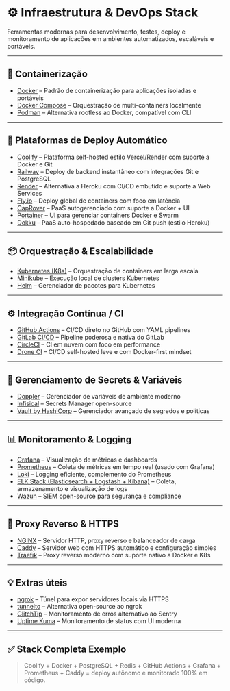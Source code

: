 # ⚙️ Infraestrutura & DevOps Stack

Ferramentas modernas para desenvolvimento, testes, deploy e monitoramento de aplicações em ambientes automatizados, escaláveis e portáveis.

---

## 🐳 Containerização
- [Docker](https://www.docker.com/) – Padrão de containerização para aplicações isoladas e portáveis
- [Docker Compose](https://docs.docker.com/compose/) – Orquestração de multi-containers localmente
- [Podman](https://podman.io/) – Alternativa rootless ao Docker, compatível com CLI

---

## 🚀 Plataformas de Deploy Automático
- [Coolify](https://coolify.io/) – Plataforma self-hosted estilo Vercel/Render com suporte a Docker e Git
- [Railway](https://railway.app/) – Deploy de backend instantâneo com integrações Git e PostgreSQL
- [Render](https://render.com/) – Alternativa a Heroku com CI/CD embutido e suporte a Web Services
- [Fly.io](https://fly.io/) – Deploy global de containers com foco em latência
- [CapRover](https://caprover.com/) – PaaS autogerenciado com suporte a Docker + UI
- [Portainer](https://www.portainer.io/) – UI para gerenciar containers Docker e Swarm
- [Dokku](https://dokku.com/) – PaaS auto-hospedado baseado em Git push (estilo Heroku)

---

## 📦 Orquestração & Escalabilidade
- [Kubernetes (K8s)](https://kubernetes.io/) – Orquestração de containers em larga escala
- [Minikube](https://minikube.sigs.k8s.io/docs/) – Execução local de clusters Kubernetes
- [Helm](https://helm.sh/) – Gerenciador de pacotes para Kubernetes

---

## ⚙️ Integração Contínua / CI
- [GitHub Actions](https://github.com/features/actions) – CI/CD direto no GitHub com YAML pipelines
- [GitLab CI/CD](https://docs.gitlab.com/ee/ci/) – Pipeline poderosa e nativa do GitLab
- [CircleCI](https://circleci.com/) – CI em nuvem com foco em performance
- [Drone CI](https://www.drone.io/) – CI/CD self-hosted leve e com Docker-first mindset

---

## 🔐 Gerenciamento de Secrets & Variáveis
- [Doppler](https://www.doppler.com/) – Gerenciador de variáveis de ambiente moderno
- [Infisical](https://infisical.com/) – Secrets Manager open-source
- [Vault by HashiCorp](https://www.vaultproject.io/) – Gerenciador avançado de segredos e políticas

---

## 📊 Monitoramento & Logging
- [Grafana](https://grafana.com/) – Visualização de métricas e dashboards
- [Prometheus](https://prometheus.io/) – Coleta de métricas em tempo real (usado com Grafana)
- [Loki](https://grafana.com/oss/loki/) – Logging eficiente, complemento do Prometheus
- [ELK Stack (Elasticsearch + Logstash + Kibana)](https://www.elastic.co/what-is/elk-stack) – Coleta, armazenamento e visualização de logs
- [Wazuh](https://wazuh.com/) – SIEM open-source para segurança e compliance

---

## 🔐 Proxy Reverso & HTTPS
- [NGINX](https://nginx.org/) – Servidor HTTP, proxy reverso e balanceador de carga
- [Caddy](https://caddyserver.com/) – Servidor web com HTTPS automático e configuração simples
- [Traefik](https://traefik.io/) – Proxy reverso moderno com suporte nativo a Docker e K8s

---

## 💡 Extras úteis
- [ngrok](https://ngrok.com/) – Túnel para expor servidores locais via HTTPS
- [tunnelto](https://tunnelto.dev/) – Alternativa open-source ao ngrok
- [GlitchTip](https://glitchtip.com/) – Monitoramento de erros alternativo ao Sentry
- [Uptime Kuma](https://github.com/louislam/uptime-kuma) – Monitoramento de status com UI moderna

---

## ✅ Stack Completa Exemplo
> Coolify + Docker + PostgreSQL + Redis + GitHub Actions + Grafana + Prometheus + Caddy = deploy autônomo e monitorado 100% em código.

